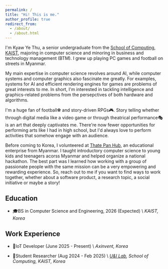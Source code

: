 ```yaml
---
permalink: /
title: "Hi! This is me."
author_profile: true
redirect_from:
  - /about/
  - /about.html
---
```


I'm Kyaw Ye Thu, a senior undergraduate from the [School of Computing](https://soc.kaist.ac.kr/), [KAIST](https://kaist.ac.kr/kr/), majoring in computer science and minoring in business and technology management (BTM). I grew up playing PC games and football on streets in Myanmar.

My main expertise in computer science revolves around AI, while computer systems and computer graphics also fascinate me greatly. For examples, systems for AI and efficient rendering engines for games are problems of great interests to me. In short, I'm interested in tackling intelligence and graphics-related problems from the persepctives of both hardware and algorithms.

I'm a huge fan of football⚽ and story-driven RPGs🎮. Story telling whether through digital media like a video game or through theatrical performance🎭 is an art that deeply captivates me. There're now fewer opportunities for performing arts like I had in high school, but I'd always love to perform activities that somehow engage with an audience.

Before coming to Korea, I volunteered at [Thate Pan Hub](https://thatepanhub.org/), an educational enterprise from Myanmar. I taught introductory computer science to young kids and teenagers acorss Myanmar and helped organize a national hackathon. The best part was I learned how working with a group of passionate people with the same mission can be a very empowering and rewarding experience. So, reach out to me if you want to find ways to work together, whether about a software product, a research topic, a social initiative or maybe a story!

## Education

- 🎓BS in Computer Science and Engineering, 2026 (Expected) \\
  _KAIST, Korea_

## Work Experience

- 🔬IoT Developer (June 2025 - Present) \\
  _Axinvent, Korea_

- 🔬Student Researcher (Aug 2024 - Feb 2025) \\
  _[U&I Lab](https://uilab.kr/), School of Computing, KAIST, Korea_
